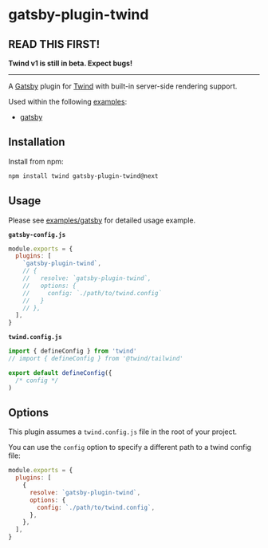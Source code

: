 # gatsby-plugin-twind

## READ THIS FIRST!

**Twind v1 is still in beta. Expect bugs!**

---

A [Gatsby](https://github.com/gatsbyjs/gatsby) plugin for [Twind](<(https://www.npmjs.com/package/twind)>) with built-in server-side rendering support.

Used within the following [examples](https://github.com/tw-in-js/twind/tree/next/examples):

- [gatsby](https://github.com/tw-in-js/twind/tree/next/examples/gatsby)

## Installation

Install from npm:

```sh
npm install twind gatsby-plugin-twind@next
```

## Usage

Please see [examples/gatsby](https://github.com/tw-in-js/twind/tree/next/examples/gatsby) for detailed usage example.

**`gatsby-config.js`**

```js
module.exports = {
  plugins: [
    `gatsby-plugin-twind`,
    // {
    //   resolve: `gatsby-plugin-twind`,
    //   options: {
    //     config: `./path/to/twind.config`
    //   }
    // },
  ],
}
```

**`twind.config.js`**

```js
import { defineConfig } from 'twind'
// import { defineConfig } from '@twind/tailwind'

export default defineConfig({
  /* config */
)
```

## Options

This plugin assumes a `twind.config.js` file in the root of your project.

You can use the `config` option to specify a different path to a twind config file:

```js
module.exports = {
  plugins: [
    {
      resolve: `gatsby-plugin-twind`,
      options: {
        config: `./path/to/twind.config`,
      },
    },
  ],
}
```
